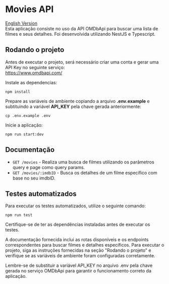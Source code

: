 # Movies API
<a href="README_en.md">English Version</a><br>
Esta aplicação consiste no uso da API OMDbApi para buscar uma lista de filmes e seus detalhes. Foi desenvolvida utilizando NestJS e Typescript.

## Rodando o projeto
Antes de executar o projeto, será necessário criar uma conta e gerar uma API Key no seguinte serviço:<br>
https://www.omdbapi.com/

Instale as dependencias:
```shell
npm install
```

Prepare as variáveis de ambiente copiando a arquivo **.env.example** e subtituindo a variável **API_KEY** pela chave gerada anteriormente:
```shell
cp .env.example .env
```

Inicie a aplicação:
```shell
npm run start:dev
```

## Documentação
- `GET /movies` - Realiza uma busca de filmes utilizando os parâmetros query e page como query params.
- `GET /movies/:imdbID` - Busca os detalhes de um filme específico com base no seu imdbID.

## Testes automatizados
Para executar os testes automatizados, utilize o seguinte comando:
```shell
npm run test
```

Certifique-se de ter as dependências instaladas antes de executar os testes.

A documentação fornecida inclui as rotas disponíveis e os endpoints correspondentes para buscar filmes e detalhes específicos. Para executar o projeto, siga as instruções fornecidas na seção "Rodando o projeto" e verifique se as variáveis de ambiente foram configuradas corretamente.

Lembre-se de substituir a variável API_KEY no arquivo .env pela chave gerada no serviço OMDbApi para garantir o funcionamento correto da aplicação.
